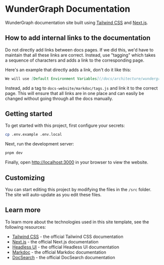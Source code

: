 # WunderGraph Documentation

WunderGraph documentation site built using [Tailwind CSS](https://tailwindcss.com) and [Next.js](https://nextjs.org).

## How to add internal links to the documentation

Do not directly add links between docs pages.
If we did this, we'd have to maintain that all these links are correct.
Instead, use "tagging" which takes a sequence of characters and adds a link to the corresponding page.

Here's an example that directly adds a link, don't do it like this:

```md
We will use [Default Environment Variables](/docs/architecture/wundergraph-conventions#wundergraph-default-environment-variables) to generate the config.
```

Instead, add a tag to `docs-website/markdoc/tags.js` and link it to the correct page.
This will ensure that all links are in one place and can easily be changed without going through all the docs manually.

## Getting started

To get started with this project, first configure your secrets:

```bash
cp .env.example .env.local
```

Next, run the development server:

```bash
pnpm dev
```

Finally, open [http://localhost:3000](http://localhost:3000) in your browser to view the website.

## Customizing

You can start editing this project by modifying the files in the `/src` folder. The site will auto-update as you edit these files.

## Learn more

To learn more about the technologies used in this site template, see the following resources:

- [Tailwind CSS](https://tailwindcss.com/docs) - the official Tailwind CSS documentation
- [Next.js](https://nextjs.org/docs) - the official Next.js documentation
- [Headless UI](https://headlessui.dev) - the official Headless UI documentation
- [Markdoc](https://markdoc.io) - the official Markdoc documentation
- [DocSearch](https://docsearch.algolia.com) - the official DocSearch documentation
